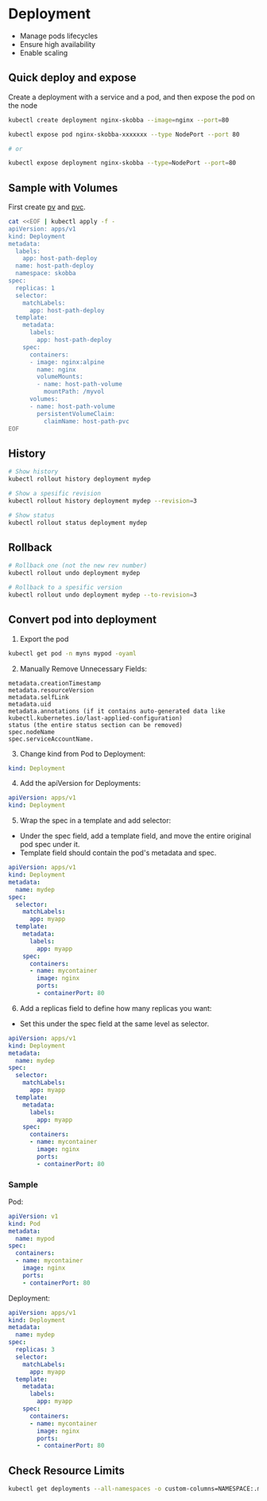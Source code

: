 # Deployment
* Manage pods lifecycles
* Ensure high availability
* Enable scaling

## Quick deploy and expose
Create a deployment with a service and a pod, and then expose the pod on the node
```sh
kubectl create deployment nginx-skobba --image=nginx --port=80

kubectl expose pod nginx-skobba-xxxxxxx --type NodePort --port 80

# or

kubectl expose deployment nginx-skobba --type=NodePort --port=80
```

## Sample with Volumes
First create [pv](/docs/kubernetes/components/pv) and [pvc](/docs/kubernetes/components/pvc).
```sh
cat <<EOF | kubectl apply -f -
apiVersion: apps/v1
kind: Deployment
metadata:
  labels:
    app: host-path-deploy
  name: host-path-deploy
  namespace: skobba
spec:
  replicas: 1
  selector:
    matchLabels:
      app: host-path-deploy
  template:
    metadata:
      labels:
        app: host-path-deploy
    spec:
      containers:
      - image: nginx:alpine
        name: nginx
        volumeMounts:
        - name: host-path-volume
          mountPath: /myvol
      volumes:
      - name: host-path-volume
        persistentVolumeClaim:
          claimName: host-path-pvc
EOF
```

## History
```sh
# Show history
kubectl rollout history deployment mydep

# Show a spesific revision
kubectl rollout history deployment mydep --revision=3

# Show status
kubectl rollout status deployment mydep
```

## Rollback
```sh
# Rollback one (not the new rev number)
kubectl rollout undo deployment mydep

# Rollback to a spesific version
kubectl rollout undo deployment mydep --to-revision=3
```

## Convert pod into deployment
1) Export the pod
```sh
kubectl get pod -n myns mypod -oyaml
```
2) Manually Remove Unnecessary Fields:
```
metadata.creationTimestamp
metadata.resourceVersion
metadata.selfLink
metadata.uid
metadata.annotations (if it contains auto-generated data like kubectl.kubernetes.io/last-applied-configuration)
status (the entire status section can be removed)
spec.nodeName
spec.serviceAccountName.
```

3) Change kind from Pod to Deployment:
```yaml
kind: Deployment
```

4) Add the apiVersion for Deployments:
```yaml
apiVersion: apps/v1
kind: Deployment
```

5) Wrap the spec in a template and add selector:
* Under the spec field, add a template field, and move the entire original pod spec under it.
* Template field should contain the pod's metadata and spec.
```yaml
apiVersion: apps/v1
kind: Deployment
metadata:
  name: mydep
spec:
  selector:
    matchLabels:
      app: myapp
  template:
    metadata:
      labels:
        app: myapp
    spec:
      containers:
      - name: mycontainer
        image: nginx
        ports:
        - containerPort: 80
```

6) Add a replicas field to define how many replicas you want:
* Set this under the spec field at the same level as selector.
```yaml
apiVersion: apps/v1
kind: Deployment
metadata:
  name: mydep
spec:
  selector:
    matchLabels:
      app: myapp
  template:
    metadata:
      labels:
        app: myapp
    spec:
      containers:
      - name: mycontainer
        image: nginx
        ports:
        - containerPort: 80
```

### Sample
Pod:
```yaml
apiVersion: v1
kind: Pod
metadata:
  name: mypod
spec:
  containers:
  - name: mycontainer
    image: nginx
    ports:
    - containerPort: 80
```

Deployment:
```yaml
apiVersion: apps/v1
kind: Deployment
metadata:
  name: mydep
spec:
  replicas: 3
  selector:
    matchLabels:
      app: myapp
  template:
    metadata:
      labels:
        app: myapp
    spec:
      containers:
      - name: mycontainer
        image: nginx
        ports:
        - containerPort: 80

```

## Check Resource Limits
```sh
kubectl get deployments --all-namespaces -o custom-columns=NAMESPACE:.metadata.namespace,NAME:.metadata.name,CPU_REQUEST:.spec.template.spec.containers[*].resources.requests.cpu,MEM_REQUEST:.spec.template.spec.containers[*].resources.requests.memory,CPU_LIMIT:.spec.template.spec.containers[*].resources.limits.cpu,MEM_LIMIT:.spec.template.spec.containers[*].resources.limits.memory
```
